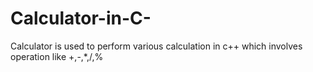 # Calculator-in-C-
Calculator is used to perform various calculation in c++ which involves operation like +,-,*,/,%
